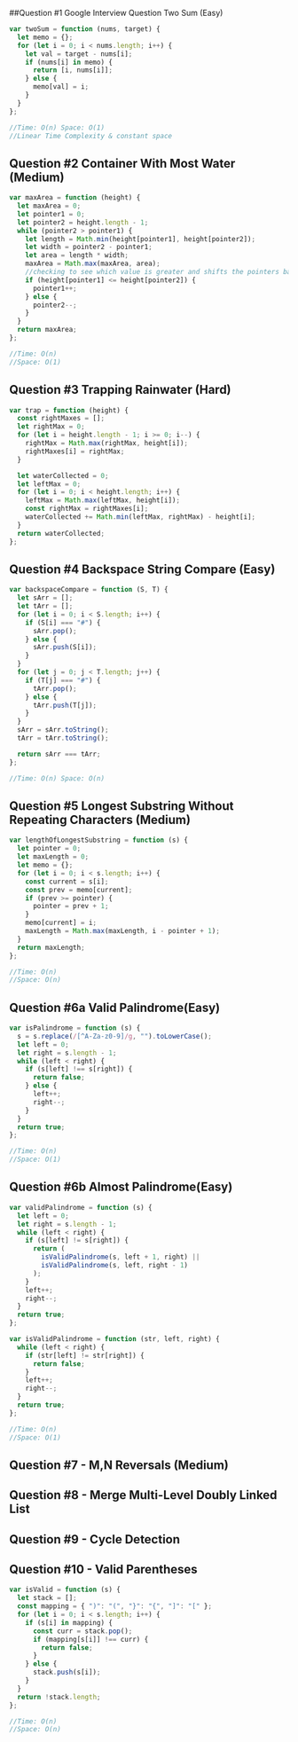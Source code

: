 ##Question #1 Google Interview Question Two Sum (Easy)

```Javascript
var twoSum = function (nums, target) {
  let memo = {};
  for (let i = 0; i < nums.length; i++) {
    let val = target - nums[i];
    if (nums[i] in memo) {
      return [i, nums[i]];
    } else {
      memo[val] = i;
    }
  }
};

//Time: O(n) Space: O(1)
//Linear Time Complexity & constant space
```

## Question #2 Container With Most Water (Medium)

```Javascript
var maxArea = function (height) {
  let maxArea = 0;
  let pointer1 = 0;
  let pointer2 = height.length - 1;
  while (pointer2 > pointer1) {
    let length = Math.min(height[pointer1], height[pointer2]);
    let width = pointer2 - pointer1;
    let area = length * width;
    maxArea = Math.max(maxArea, area);
    //checking to see which value is greater and shifts the pointers based on condition
    if (height[pointer1] <= height[pointer2]) {
      pointer1++;
    } else {
      pointer2--;
    }
  }
  return maxArea;
};

//Time: O(n)
//Space: O(1)

```

## Question #3 Trapping Rainwater (Hard)

```Javascript
var trap = function (height) {
  const rightMaxes = [];
  let rightMax = 0;
  for (let i = height.length - 1; i >= 0; i--) {
    rightMax = Math.max(rightMax, height[i]);
    rightMaxes[i] = rightMax;
  }

  let waterCollected = 0;
  let leftMax = 0;
  for (let i = 0; i < height.length; i++) {
    leftMax = Math.max(leftMax, height[i]);
    const rightMax = rightMaxes[i];
    waterCollected += Math.min(leftMax, rightMax) - height[i];
  }
  return waterCollected;
};
```

## Question #4 Backspace String Compare (Easy)

```Javascript
var backspaceCompare = function (S, T) {
  let sArr = [];
  let tArr = [];
  for (let i = 0; i < S.length; i++) {
    if (S[i] === "#") {
      sArr.pop();
    } else {
      sArr.push(S[i]);
    }
  }
  for (let j = 0; j < T.length; j++) {
    if (T[j] === "#") {
      tArr.pop();
    } else {
      tArr.push(T[j]);
    }
  }
  sArr = sArr.toString();
  tArr = tArr.toString();

  return sArr === tArr;
};

//Time: O(n) Space: O(n)
```

## Question #5 Longest Substring Without Repeating Characters (Medium)

```Javascript
var lengthOfLongestSubstring = function (s) {
  let pointer = 0;
  let maxLength = 0;
  let memo = {};
  for (let i = 0; i < s.length; i++) {
    const current = s[i];
    const prev = memo[current];
    if (prev >= pointer) {
      pointer = prev + 1;
    }
    memo[current] = i;
    maxLength = Math.max(maxLength, i - pointer + 1);
  }
  return maxLength;
};

//Time: O(n)
//Space: O(n)
```

## Question #6a Valid Palindrome(Easy)

```Javascript
var isPalindrome = function (s) {
  s = s.replace(/[^A-Za-z0-9]/g, "").toLowerCase();
  let left = 0;
  let right = s.length - 1;
  while (left < right) {
    if (s[left] !== s[right]) {
      return false;
    } else {
      left++;
      right--;
    }
  }
  return true;
};

//Time: O(n)
//Space: O(1)
```

## Question #6b Almost Palindrome(Easy)

```Javascript
var validPalindrome = function (s) {
  let left = 0;
  let right = s.length - 1;
  while (left < right) {
    if (s[left] != s[right]) {
      return (
        isValidPalindrome(s, left + 1, right) ||
        isValidPalindrome(s, left, right - 1)
      );
    }
    left++;
    right--;
  }
  return true;
};

var isValidPalindrome = function (str, left, right) {
  while (left < right) {
    if (str[left] != str[right]) {
      return false;
    }
    left++;
    right--;
  }
  return true;
};

//Time: O(n)
//Space: O(1)
```

## Question #7 - M,N Reversals (Medium)

## Question #8 - Merge Multi-Level Doubly Linked List

## Question #9 - Cycle Detection

## Question #10 - Valid Parentheses

```JavaScript
var isValid = function (s) {
  let stack = [];
  const mapping = { ")": "(", "}": "{", "]": "[" };
  for (let i = 0; i < s.length; i++) {
    if (s[i] in mapping) {
      const curr = stack.pop();
      if (mapping[s[i]] !== curr) {
        return false;
      }
    } else {
      stack.push(s[i]);
    }
  }
  return !stack.length;
};

//Time: O(n)
//Space: O(n)
```
